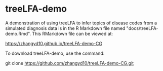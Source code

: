# treeLFA-demo
A demonstration of using treeLFA to infer topics of disease codes from a simulated diagnosis data is in the R Markdown file named "docs/treeLFA-demo.Rmd". 
This RMarkdown file can be viewed at: 

https://zhangyd10.github.io/treeLFA-demo-CG


To download treeLFA-demo, use the command:

git clone https://github.com/zhangyd10/treeLFA-demo-CG.git
